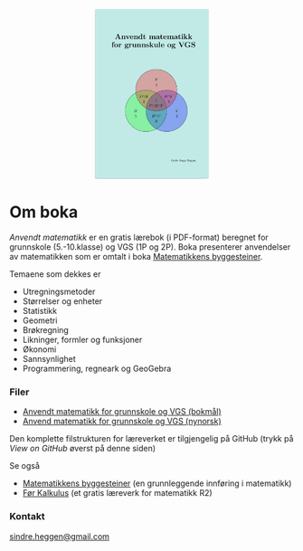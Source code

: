<p align="center"><img src="frontpage.png" alt="FrontPage" height="300"> </p>

# Om boka

_Anvendt matematikk_ er en gratis lærebok (i PDF-format) beregnet for grunnskole (5.-10.klasse) og VGS (1P og 2P). Boka presenterer anvendelser av matematikken som er omtalt i boka [Matematikkens byggesteiner](https://sindrsh.github.io/FirstPrinciplesOfMath/).

Temaene som dekkes er
- Utregningsmetoder
- Størrelser og enheter
- Statistikk
- Geometri
- Brøkregning 
- Likninger, formler og funksjoner
- Økonomi
- Sannsynlighet
- Programmering, regneark og GeoGebra

### Filer

- [Anvendt matematikk for grunnskole og VGS (bokmål)](https://github.com/sindrsh/AppliedMath/blob/master/AM.pdf)
- [Anvend matematikk for grunnskole og VGS (nynorsk)](https://github.com/sindrsh/AppliedMath/blob/master/AM.pdf)
 
Den komplette filstrukturen for læreverket er tilgjengelig på GitHub (trykk på _View on GitHub_ øverst på denne siden)

Se også 
- [Matematikkens byggesteiner](https://sindrsh.github.io/FirstPrinciplesOfMath/) (en grunnleggende innføring i matematikk)
- [Før Kalkulus](https://sindrsh.github.io/precalc/) (et gratis læreverk for matematikk R2)

### Kontakt
sindre.heggen@gmail.com


